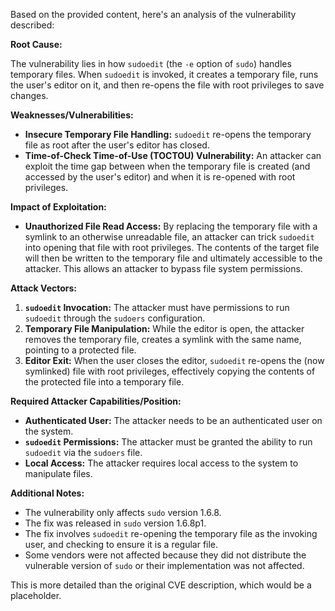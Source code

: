 Based on the provided content, here's an analysis of the vulnerability described:

**Root Cause:**

The vulnerability lies in how `sudoedit` (the `-e` option of `sudo`) handles temporary files. When `sudoedit` is invoked, it creates a temporary file, runs the user's editor on it, and then re-opens the file with root privileges to save changes.

**Weaknesses/Vulnerabilities:**

- **Insecure Temporary File Handling:** `sudoedit` re-opens the temporary file as root after the user's editor has closed.
- **Time-of-Check Time-of-Use (TOCTOU) Vulnerability:** An attacker can exploit the time gap between when the temporary file is created (and accessed by the user's editor) and when it is re-opened with root privileges.

**Impact of Exploitation:**

- **Unauthorized File Read Access:** By replacing the temporary file with a symlink to an otherwise unreadable file, an attacker can trick `sudoedit` into opening that file with root privileges. The contents of the target file will then be written to the temporary file and ultimately accessible to the attacker. This allows an attacker to bypass file system permissions.

**Attack Vectors:**

1.  **`sudoedit` Invocation:** The attacker must have permissions to run `sudoedit` through the `sudoers` configuration.
2.  **Temporary File Manipulation:** While the editor is open, the attacker removes the temporary file, creates a symlink with the same name, pointing to a protected file.
3.  **Editor Exit:** When the user closes the editor, `sudoedit` re-opens the (now symlinked) file with root privileges, effectively copying the contents of the protected file into a temporary file.

**Required Attacker Capabilities/Position:**

-   **Authenticated User:** The attacker needs to be an authenticated user on the system.
-   **`sudoedit` Permissions:** The attacker must be granted the ability to run `sudoedit` via the `sudoers` file.
-   **Local Access:** The attacker requires local access to the system to manipulate files.

**Additional Notes:**

*   The vulnerability only affects `sudo` version 1.6.8.
*   The fix was released in `sudo` version 1.6.8p1.
*   The fix involves `sudoedit` re-opening the temporary file as the invoking user, and checking to ensure it is a regular file.
*   Some vendors were not affected because they did not distribute the vulnerable version of `sudo` or their implementation was not affected.

This is more detailed than the original CVE description, which would be a placeholder.